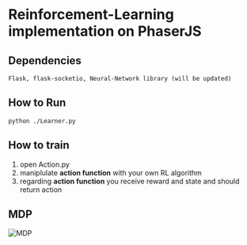 # Reinforcement-Learning implementation on PhaserJS

## Dependencies
    Flask, flask-socketio, Neural-Network library (will be updated)

## How to Run
    python ./Learner.py

## How to train
1. open Action.py 
2. maniplulate **action function** with your own RL algorithm
3. regarding **action function** you receive reward and state and should return action

## MDP
![MDP](https://latex.codecogs.com/svg.latex?V^\pi(s)=R(s)+\gamma\sum_{s^\prime\in{S}}P_{s\pi(s)}(s^\prime)V^\pi(s^\prime))
